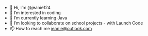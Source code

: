 - 👋 Hi, I’m @jeanief24
- 👀 I’m interested in coding
- 🌱 I’m currently learning Java
- 💞️ I’m looking to collaborate on school projects - with Launch Code
- 📫 How to reach me jeanie@outlook.com

<!---
jeanief24/jeanief24 is a ✨ special ✨ repository because its `README.md` (this file) appears on your GitHub profile.
You can click the Preview link to take a look at your changes.
--->
